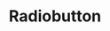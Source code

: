 ---
layout: pattern.njk
key: radiobutton-legacy_fr
title: Radiobutton
parent: components-legacy_fr
image: legacy/overview/radiobutton.webp
keywords: 
order: 200
availablelanguages: 
    - de
    - en
---